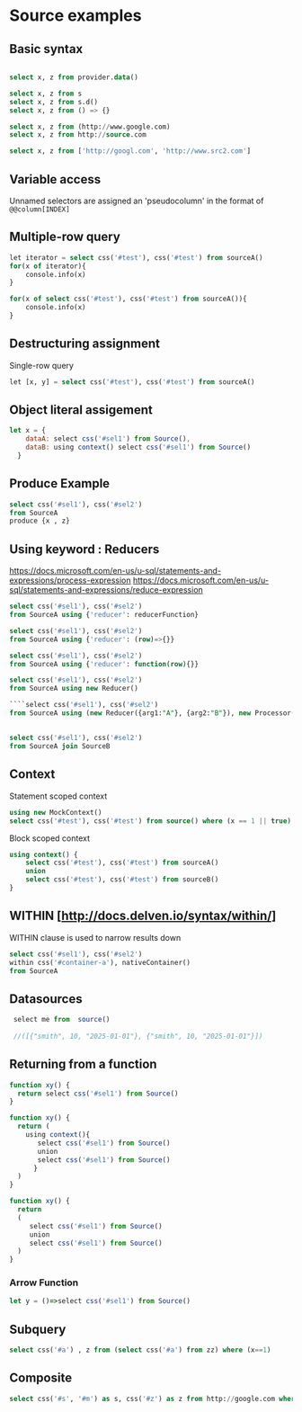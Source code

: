# Source examples

## Basic syntax
```sql

select x, z from provider.data()

select x, z from s
select x, z from s.d()
select x, z from () => {}

select x, z from (http://www.google.com)
select x, z from http://source.com

select x, z from ['http://googl.com', 'http://www.src2.com']
```

## Variable access
Unnamed selectors are assigned an 'pseudocolumn' in the format of `@@column[INDEX]`

## Multiple-row query

```sql
let iterator = select css('#test'), css('#test') from sourceA()
for(x of iterator){
    console.info(x)
}
```

```sql
for(x of select css('#test'), css('#test') from sourceA()){
    console.info(x)
}
```

## Destructuring assignment
Single-row query
```sql
let [x, y] = select css('#test'), css('#test') from sourceA()
```

## Object literal assigement
```javascript
let x = { 
    dataA: select css('#sel1') from Source(),
    dataB: using context() select css('#sel1') from Source() 
  }

```

## Produce Example

```sql
select css('#sel1'), css('#sel2') 
from SourceA
produce {x , z}
```

## Using keyword : Reducers
https://docs.microsoft.com/en-us/u-sql/statements-and-expressions/process-expression
https://docs.microsoft.com/en-us/u-sql/statements-and-expressions/reduce-expression

```sql
select css('#sel1'), css('#sel2') 
from SourceA using {'reducer': reducerFunction}
```

```sql
select css('#sel1'), css('#sel2') 
from SourceA using {'reducer': (row)=>{}}
```

```sql
select css('#sel1'), css('#sel2') 
from SourceA using {'reducer': function(row){}}
```

```sql
select css('#sel1'), css('#sel2') 
from SourceA using new Reducer()
```

```sql
````select css('#sel1'), css('#sel2') 
from SourceA using (new Reducer({arg1:"A"}, {arg2:"B"}), new Processor())````
```

## 

```sql
select css('#sel1'), css('#sel2') 
from SourceA join SourceB 
```

## Context

Statement scoped context
```sql
using new MockContext()
select css('#test'), css('#test') from source() where (x == 1 || true)
```

Block scoped context

```sql
using context() {
    select css('#test'), css('#test') from sourceA()
    union 
    select css('#test'), css('#test') from sourceB()
}
```

## WITHIN  [http://docs.delven.io/syntax/within/]

WITHIN clause is used to narrow results down

```sql
select css('#sel1'), css('#sel2') 
within css('#container-a'), nativeContainer()  
from SourceA
```

## Datasources

```js
 select me from  source() 
 
 //([{"smith", 10, "2025-01-01"}, {"smith", 10, "2025-01-01"}]) 
```

## Returning from a function 

```javascript
function xy() {
  return select css('#sel1') from Source()
}
```

```javascript
function xy() {
  return (
    using context(){
       select css('#sel1') from Source()
       union
       select css('#sel1') from Source()
      }
  )
}
```

```javascript
function xy() {
  return 
  (
     select css('#sel1') from Source()
     union
     select css('#sel1') from Source()      
  )
}
```

### Arrow Function
```javascript
let y = ()=>select css('#sel1') from Source()
```


## Subquery

```sql
select css('#a') , z from (select css('#a') from zz) where (x==1)
```

## Composite
```sql
select css('#s', '#m') as s, css('#z') as z from http://google.com where 1==1 || 2==2 && css('#s') == true
```
